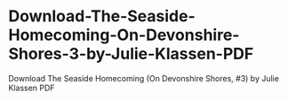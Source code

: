 # Download-The-Seaside-Homecoming-On-Devonshire-Shores-3-by-Julie-Klassen-PDF
Download The Seaside Homecoming (On Devonshire Shores, #3) by Julie Klassen PDF
